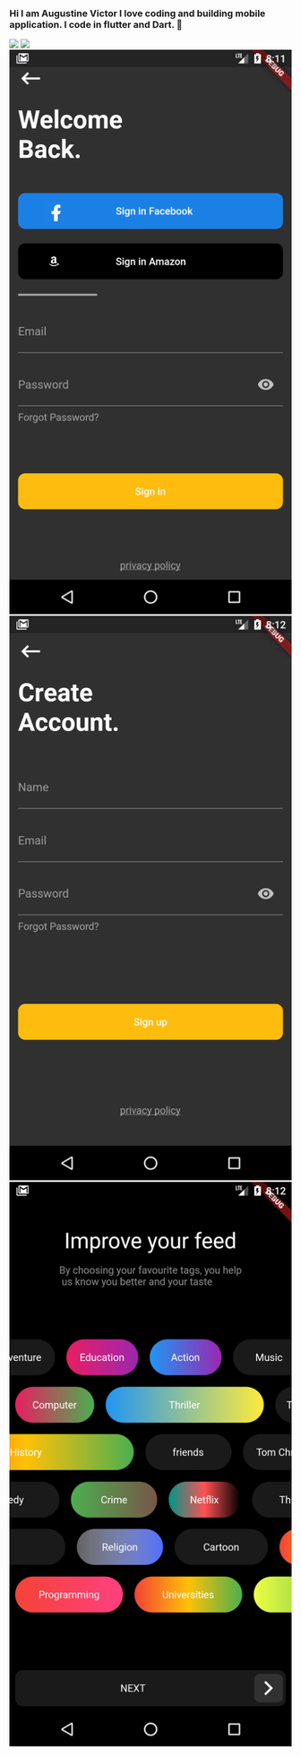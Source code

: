 ### Hi I am Augustine Victor I love coding and building mobile application. I code in flutter and Dart. 👋
![](https://media.giphy.com/media/WR2bjLD5Udv1GQERIP/giphy.gif)
![](https://media.giphy.com/media/JU4irifXxLcmVCiVS8/giphy.gif)
![](https://github.com/austinevick/login-screen/blob/master/screenshots/Screenshot_1598382687.png)
![](https://github.com/austinevick/login-screen/blob/master/screenshots/Screenshot_1598382723.png)
![](https://github.com/austinevick/login-screen/blob/master/screenshots/Screenshot_1598382768.png)
<!--
**austinevick/austinevick** is a ✨ _special_ ✨ repository because its `README.md` (this file) appears on your GitHub profile.

Here are some ideas to get you started:

- 🔭 I’m currently working on flutter projects
- 🌱 I’m currently learning NodeJS and MongoDB
- 👯 I’m looking to collaborate ...
- 🤔 I’m looking for help with ...
- 💬 Ask me about flutter
- 📫 How to reach me: augustinevickky@gmail.com
- 😄 Pronouns: ...
- ⚡ Fun fact: ...
-->
